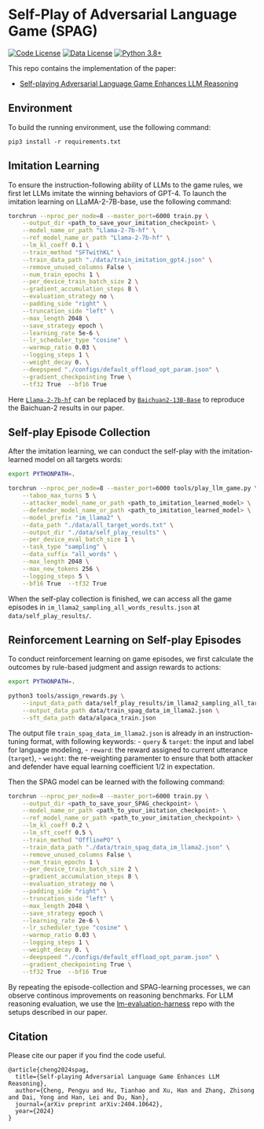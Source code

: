 # Self-Play of Adversarial Language Game (SPAG)

[![Code License](https://img.shields.io/badge/Code%20License-Apache_2.0-green.svg)](https://github.com/Linear95/SPAG/blob/main/LICENSE)
[![Data License](https://img.shields.io/badge/Data%20License-CC%20By%20NC%204.0-red.svg)](https://github.com/Linear95/SPAG/blob/main/DATA_LICENSE)
[![Python 3.8+](https://img.shields.io/badge/python-3.8+-blue.svg)](https://www.python.org/downloads/release/python-380/)

This repo contains the implementation of the paper:

- [Self-playing Adversarial Language Game Enhances LLM Reasoning](https://arxiv.org/abs/2404.10642)
    

## Environment
To build the running environment, use the following command:
```
pip3 install -r requirements.txt
```

## Imitation Learning
To ensure the instruction-following ability of LLMs to the game rules, we first let LLMs imitate the winning behaviors of GPT-4.
To launch the imitation learning on LLaMA-2-7B-base, use the following command:
```bash
torchrun --nproc_per_node=8 --master_port=6000 train.py \
    --output_dir <path_to_save_your_imitation_checkpoint> \
    --model_name_or_path "Llama-2-7b-hf" \
    --ref_model_name_or_path "Llama-2-7b-hf" \
    --lm_kl_coeff 0.1 \
    --train_method "SFTwithKL" \
    --train_data_path "./data/train_imitation_gpt4.json" \
    --remove_unused_columns False \
    --num_train_epochs 1 \
    --per_device_train_batch_size 2 \
    --gradient_accumulation_steps 8 \
    --evaluation_strategy no \
    --padding_side "right" \
    --truncation_side "left" \
    --max_length 2048 \
    --save_strategy epoch \
    --learning_rate 5e-6 \
    --lr_scheduler_type "cosine" \
    --warmup_ratio 0.03 \
    --logging_steps 1 \
    --weight_decay 0. \
    --deepspeed "./configs/default_offload_opt_param.json" \
    --gradient_checkpointing True \
    --tf32 True  --bf16 True
```

Here [`Llama-2-7b-hf`](https://huggingface.co/meta-llama/Llama-2-7b-hf) can be replaced by [`Baichuan2-13B-Base`](https://huggingface.co/baichuan-inc/Baichuan2-13B-Base) to reproduce the Baichuan-2 results in our paper.


## Self-play Episode Collection

After the imitation learning, we can conduct the self-play with the imitation-learned model on all targets words:

```bash
export PYTHONPATH=.

torchrun --nproc_per_node=8 --master_port=6000 tools/play_llm_game.py \
    --taboo_max_turns 5 \
    --attacker_model_name_or_path <path_to_imitation_learned_model> \
    --defender_model_name_or_path <path_to_imitation_learned_model> \
    --model_prefix "im_llama2" \
    --data_path "./data/all_target_words.txt" \
    --output_dir "./data/self_play_results" \
    --per_device_eval_batch_size 1 \
    --task_type "sampling" \
    --data_suffix "all_words" \
    --max_length 2048 \
    --max_new_tokens 256 \
    --logging_steps 5 \
    --bf16 True  --tf32 True
```

When the self-play collection is finished, we can access all the game episodes in `im_llama2_sampling_all_words_results.json` at `data/self_play_results/`.


## Reinforcement Learning on Self-play Episodes
To conduct reinforcement learning on game episodes, we first calculate the outcomes by rule-based judgment and assign rewards to actions:
```bash
export PYTHONPATH=.

python3 tools/assign_rewards.py \
    --input_data_path data/self_play_results/im_llama2_sampling_all_target_words_results.json \
    --output_data_path data/train_spag_data_im_llama2.json \
    --sft_data_path data/alpaca_train.json
```

The output file `train_spag_data_im_llama2.json` is already in an instruction-tuning format, with following keywords:
    - `query` \& `target`: the input and label for language modeling,
    - `reward`: the reward assigned to current utterance (`target`),
    - `weight`: the re-weighting paramenter to ensure that both attacker and defender have equal learning coefficient 1/2 in expectation.

Then the SPAG model can be learned with the following command:
```bash
torchrun --nproc_per_node=8 --master_port=6000 train.py \
    --output_dir <path_to_save_your_SPAG_checkpoint> \
    --model_name_or_path <path_to_your_imitation_checkpoint> \
    --ref_model_name_or_path <path_to_your_imitation_checkpoint> \
    --lm_kl_coeff 0.2 \
    --lm_sft_coeff 0.5 \
    --train_method "OfflinePO" \
    --train_data_path "./data/train_spag_data_im_llama2.json" \
    --remove_unused_columns False \
    --num_train_epochs 1 \
    --per_device_train_batch_size 2 \
    --gradient_accumulation_steps 8 \
    --evaluation_strategy no \
    --padding_side "right" \
    --truncation_side "left" \
    --max_length 2048 \
    --save_strategy epoch \
    --learning_rate 2e-6 \
    --lr_scheduler_type "cosine" \
    --warmup_ratio 0.03 \
    --logging_steps 1 \
    --weight_decay 0. \
    --deepspeed "./configs/default_offload_opt_param.json" \
    --gradient_checkpointing True \
    --tf32 True  --bf16 True
```
By repeating the episode-collection and SPAG-learning processes, we can observe continous improvements on reasoning benchmarks. For LLM reasoning evaluation, we use the [lm-evaluation-harness](https://github.com/EleutherAI/lm-evaluation-harness) repo with the setups described in our paper.

## Citation
Please cite our paper if you find the code useful.
```
@article{cheng2024spag,
  title={Self-playing Adversarial Language Game Enhances LLM Reasoning},
  author={Cheng, Pengyu and Hu, Tianhao and Xu, Han and Zhang, Zhisong and Dai, Yong and Han, Lei and Du, Nan},
  journal={arXiv preprint arXiv:2404.10642},
  year={2024}
}
```
